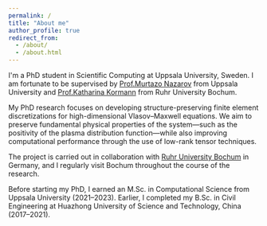 ```yaml
---
permalink: /
title: "About me"
author_profile: true
redirect_from: 
  - /about/
  - /about.html
---
```


I'm a PhD student in Scientific Computing at Uppsala University, Sweden. I am fortunate to be supervised by [Prof.Murtazo Nazarov](https://www.uu.se/kontakt-och-organisation/personal?query=N14-1561) from Uppsala University and [Prof.Katharina Kormann](https://math.ruhr-uni-bochum.de/en/faculty/professorships/numerics/kormann-group/team/prof-dr-katharina-kormann/) from Ruhr University Bo­chum.

My PhD research focuses on developing structure-preserving finite element discretizations for high-dimensional Vlasov–Maxwell equations. We aim to preserve fundamental physical properties of the system—such as the positivity of the plasma distribution function—while also improving computational performance through the use of low-rank tensor techniques.

The project is carried out in collaboration with [Ruhr University Bochum](https://www.ruhr-uni-bochum.de/en) in Germany, and I regularly visit Bochum throughout the course of the research.

Before starting my PhD, I earned an M.Sc. in Computational Science from Uppsala University (2021–2023). Earlier, I completed my B.Sc. in Civil Engineering at Huazhong University of Science and Technology, China (2017–2021).


